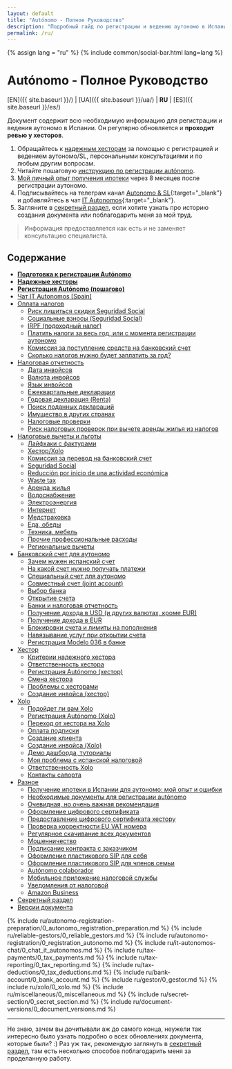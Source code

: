 ```yaml
---
layout: default
title: "Autónomo - Полное Руководство"
description: "Подробный гайд по регистрации и ведению аутономо в Испании"
permalink: /ru/
---
```


<style>
{% include common/common.css %}

.container-lg.px-3.my-5.markdown-body h1:first-of-type {
    display: none;
}
</style>

{% assign lang = "ru" %}
{% include common/social-bar.html lang=lang %}

# Autónomo - Полное Руководство

[EN]({{ site.baseurl }}/) | [UA]({{ site.baseurl }}/ua/) | **RU** | [ES]({{ site.baseurl }}/es/)

Документ содержит всю необходимую информацию для регистрации и ведения аутономо в Испании. Он регулярно обновляется и
**проходит ревью у хесторов**.

1. Обращайтесь к [надежным хесторам](#надежные-хесторы) за помощью с регистрацией и ведением аутономо/SL, персональными
   консультациями и по любым другим вопросам.
2. Читайте пошаговую [инструкцию по регистрации autónomo](#регистрация-autónomo-пошагово).
3. [Мой личный опыт получения ипотеки](#получение-ипотеки-в-испании-для-аутономо-мой-опыт-и-ошибки) через 8 месяцев
   после регистрации аутономо.
4. Подписывайтесь на телеграм канал [Autonomo & SL](https://bit.ly/autonomo-and-sl-channel){:target="_blank"} и
   добавляйтесь в чат [IT Autonomos](https://bit.ly/it-autonomos-es){:target="_blank"}.
5. Загляните в [секретный раздел](#секретный-раздел), если хотите узнать про историю создания документа или
   поблагодарить меня за мой труд.

> Информация предоставляется как есть и не заменяет консультацию специалиста.

## Содержание

- **[Подготовка к регистрации Autónomo](#подготовка-к-регистрации-autónomo)**
- **[Надежные хесторы](#надежные-хесторы)**
- **[Регистрация Autónomo (пошагово)](#регистрация-autónomo-пошагово)**
- [Чат IT Autonomos [Spain]](#чат-it-autonomos-spain)
- [Оплата налогов](#оплата-налогов)
    - [Риск лишиться скидки Seguridad Social](#риск-лишиться-скидки-seguridad-social)
    - [Социальные взносы (Seguridad Social)](#социальные-взносы-seguridad-social)
    - [IRPF (подоходный налог)](#irpf-подоходный-налог)
    - [Платить налоги за весь год, или с момента регистрации аутономо](#платить-налоги-за-весь-год-или-с-момента-регистрации-аутономо)
    - [Комиссия за поступление средств на банковский счет](#комиссия-за-поступление-средств-на-банковский-счет)
    - [Сколько налогов нужно будет заплатить за год?](#сколько-налогов-нужно-будет-заплатить-за-год)
- [Налоговая отчетность](#налоговая-отчетность)
    - [Дата инвойсов](#дата-инвойсов)
    - [Валюта инвойсов](#валюта-инвойсов)
    - [Язык инвойсов](#язык-инвойсов)
    - [Ежеквартальные декларации](#ежеквартальные-декларации)
    - [Годовая декларация (Renta)](#годовая-декларация-renta)
    - [Поиск поданных деклараций](#поиск-поданных-деклараций)
    - [Имущество в других странах](#имущество-в-других-странах)
    - [Налоговые проверки](#налоговые-проверки)
    - [Риск налоговых проверок при вычете аренды жилья из налогов](#риск-налоговых-проверок-при-вычете-аренды-жилья-из-налогов)
- [Налоговые вычеты и льготы](#налоговые-вычеты-и-льготы)
    - [Лайфхаки с фактурами](#лайфхаки-с-фактурами)
    - [Хестор/Xolo](#хесторxolo)
    - [Комиссия за перевод на банковский счет](#комиссия-за-перевод-на-банковский-счет)
    - [Seguridad Social](#seguridad-social)
    - [Reducción por inicio de una actividad económica](#reducción-por-inicio-de-una-actividad-económica)
    - [Waste tax](#waste-tax)
    - [Аренда жилья](#аренда-жилья)
    - [Водоснабжение](#водоснабжение)
    - [Электроэнергия](#электроэнергия)
    - [Интернет](#интернет)
    - [Медстраховка](#медстраховка)
    - [Еда, обеды](#еда-обеды)
    - [Техника, мебель](#техника-мебель)
    - [Прочие профессиональные расходы](#прочие-профессиональные-расходы)
    - [Региональные вычеты](#региональные-вычеты)
- [Банковский счет для аутономо](#банковский-счет-для-аутономо)
    - [Зачем нужен испанский счет](#зачем-нужен-испанский-счет)
    - [На какой счет нужно получать платежи](#на-какой-счет-нужно-получать-платежи)
    - [Специальный счет для аутономо](#специальный-счет-для-аутономо)
    - [Совместный счет (joint account)](#совместный-счет-joint-account)
    - [Выбор банка](#выбор-банка)
    - [Открытие счета](#открытие-счета)
    - [Банки и налоговая отчетность](#банки-и-налоговая-отчетность)
    - [Получение дохода в USD (и других валютах, кроме EUR)](#получение-дохода-в-usd-и-других-валютах-кроме-eur)
    - [Получение дохода в EUR](#получение-дохода-в-eur)
    - [Блокировки счета и лимиты на пополнения](#блокировки-счета-и-лимиты-на-пополнения)
    - [Навязывание услуг при открытии счета](#навязывание-услуг-при-открытии-счета)
    - [Регистрация Modelo 036 в банке](#регистрация-modelo-036-в-банке)
- [Хестор](#хестор-1)
    - [Критерии надежного хестора](#критерии-надежного-хестора)
    - [Ответственность хестора](#ответственность-хестора)
    - [Регистрация Autónomo (хестор)](#регистрация-autónomo-хестор)
    - [Смена хестора](#смена-хестора)
    - [Проблемы с хесторами](#проблемы-с-хесторами)
    - [Создание инвойса (хестор)](#создание-инвойса-хестор)
- [Xolo](#xolo-1)
    - [Подойдет ли вам Xolo](#подойдет-ли-вам-xolo)
    - [Регистрация Autónomo (Xolo)](#регистрация-autónomo-xolo)
    - [Переход от хестора на Xolo](#переход-от-хестора-на-xolo)
    - [Оплата подписки](#оплата-подписки)
    - [Создание клиента](#создание-клиента)
    - [Создание инвойса (Xolo)](#создание-инвойса-xolo)
    - [Демо дашборда, туториалы](#демо-дашборда-туториалы)
    - [Моя проблема с испанской налоговой](#моя-проблема-с-испанской-налоговой)
    - [Ответственность Xolo](#ответственность-xolo)
    - [Контакты сапорта](#контакты-сапорта)
- [Разное](#разное)
    - [Получение ипотеки в Испании для аутономо: мой опыт и ошибки](#получение-ипотеки-в-испании-для-аутономо-мой-опыт-и-ошибки)
    - [Необходимые документы для регистрации autónomo](#необходимые-документы-для-регистрации-autónomo)
    - [Очевидная, но очень важная рекомендация](#очевидная-но-очень-важная-рекомендация)
    - [Оформление цифрового сертификата](#оформление-цифрового-сертификата)
    - [Предоставление цифрового сертификата хестору](#предоставление-цифрового-сертификата-хестору)
    - [Проверка корректности EU VAT номера](#проверка-корректности-eu-vat-номера)
    - [Регулярное скачивание всех документов](#регулярное-скачивание-всех-документов)
    - [Мошенничество](#мошенничество)
    - [Подписание контракта с заказчиком](#подписание-контракта-с-заказчиком)
    - [Оформление пластикового SIP для себя](#оформление-пластикового-sip-для-себя)
    - [Оформление пластикового SIP для членов семьи](#оформление-пластикового-sip-для-членов-семьи)
    - [Autónomo colaborador](#autónomo-colaborador)
    - [Мобильное приложение налоговой службы](#мобильное-приложение-налоговой-службы)
    - [Уведомления от налоговой](#уведомления-от-налоговой)
    - [Amazon Business](#amazon-business)
- [Секретный раздел](#секретный-раздел)
- [Версии документа](#версии-документа)

{% include ru/autonomo-registration-preparation/0_autonomo_registration_preparation.md %}
{% include ru/reliable-gestors/0_reliable_gestors.md %}
{% include ru/autonomo-registration/0_registration_autonomo.md %}
{% include ru/it-autonomos-chat/0_chat_it_autonomos.md %}
{% include ru/tax-payments/0_tax_payments.md %}
{% include ru/tax-reporting/0_tax_reporting.md %}
{% include ru/tax-deductions/0_tax_deductions.md %}
{% include ru/bank-account/0_bank_account.md %}
{% include ru/gestor/0_gestor.md %}
{% include ru/xolo/0_xolo.md %}
{% include ru/miscellaneous/0_miscellaneous.md %}
{% include ru/secret-section/0_secret_section.md %}
{% include ru/document-versions/0_document_versions.md %}

---

Не знаю, зачем вы дочитывали аж до самого конца, неужели так интересно было
узнать подробно о всех обновлениях документа, которые были? :)
Раз уж так, рекомендую заглянуть в [секретный раздел](#секретный-раздел), там
есть несколько способов поблагодарить меня за проделанную
работу.
